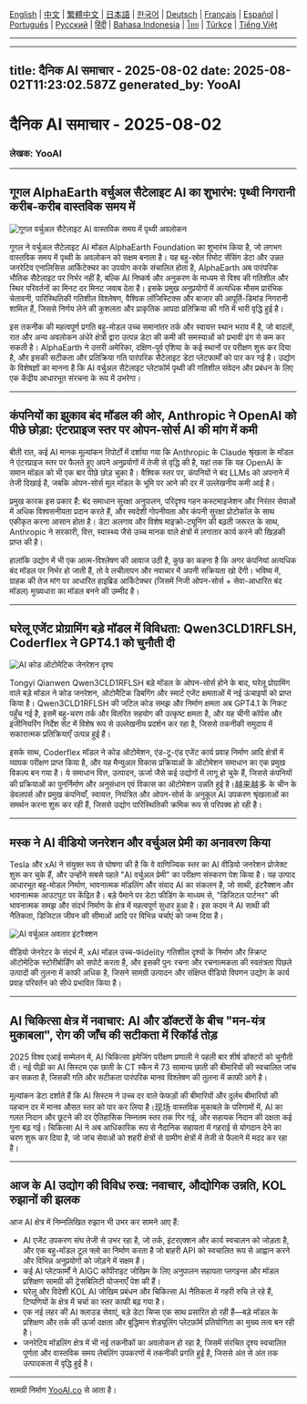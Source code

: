 [English](./en.md) | [中文](./zh.md) | [繁體中文](./zh-TW.md) | [日本語](./ja.md) | [한국어](./ko.md) | [Deutsch](./de.md) | [Français](./fr.md) | [Español](./es.md) | [Português](./pt.md) | [Русский](./ru.md) | [हिंदी](./hi.md) | [Bahasa Indonesia](./id.md) | [ไทย](./th.md) | [Türkçe](./tr.md) | [Tiếng Việt](./vi.md)

---

---
title: दैनिक AI समाचार - 2025-08-02
date: 2025-08-02T11:23:02.587Z
generated_by: YooAI
---

# दैनिक AI समाचार - 2025-08-02

### लेखक: YooAI

---

## गूगल AlphaEarth वर्चुअल सैटेलाइट AI का शुभारंभ: पृथ्वी निगरानी करीब-करीब वास्तविक समय में

![गूगल वर्चुअल सैटेलाइट AI वास्तविक समय में पृथ्वी अवलोकन](https://images.unsplash.com/photo-1464983953574-0892a716854b?auto=format&fit=crop&w=800&q=80)

गूगल ने वर्चुअल सैटेलाइट AI मॉडल AlphaEarth Foundation का शुभारंभ किया है, जो लगभग वास्तविक समय में पृथ्वी के अवलोकन को सक्षम बनाता है। यह बहु-स्रोत रिमोट सेंसिंग डेटा और उन्नत जनरेटिव एनालिसिस आर्किटेक्चर का उपयोग करके संचालित होता है, AlphaEarth अब पारंपरिक भौतिक सैटेलाइट पर निर्भर नहीं है, बल्कि AI निष्कर्ष और अनुकरण के माध्यम से विश्व की गतिशील और स्थिर परिवर्तनों का मिनट दर मिनट जवाब देता है। इसके प्रमुख अनुप्रयोगों में अत्यधिक मौसम प्रारंभिक चेतावनी, पारिस्थितिकी गतिशील विश्लेषण, वैश्विक लॉजिस्टिक्स और बाजार की आपूर्ति-डिमांड निगरानी शामिल हैं, जिससे निर्णय लेने की कुशलता और प्राकृतिक आपदा प्रतिक्रिया की गति में भारी वृद्धि हुई है।

इस तकनीक की महत्वपूर्ण प्रगति बहु-मोडल उच्च समानांतर तर्क और स्वायत्त स्थान भराव में है, जो बादलों, रात और अन्य अवलोकन अंधेरे क्षेत्रों द्वारा उत्पन्न डेटा की कमी की समस्याओं को प्रभावी ढंग से कम कर सकती है। AlphaEarth ने उत्तरी अमेरिका, दक्षिण-पूर्व एशिया के कई स्थानों पर परीक्षण शुरू कर दिया है, और इसकी सटीकता और प्रतिक्रिया गति पारंपरिक सैटेलाइट डेटा प्लेटफार्मों को पार कर गई है। उद्योग के विशेषज्ञों का मानना है कि AI वर्चुअल सैटेलाइट प्लेटफॉर्म पृथ्वी की गतिशील संवेदन और प्रबंधन के लिए एक केंद्रीय आधारभूत संरचना के रूप में उभरेगा।

---

## कंपनियों का झुकाव बंद मॉडल की ओर, Anthropic ने OpenAI को पीछे छोड़ा: एंटरप्राइज स्तर पर ओपन-सोर्स AI की मांग में कमी

बीती रात, कई AI मानक मूल्यांकन रिपोर्टों में दर्शाया गया कि Anthropic के Claude श्रृंखला के मॉडल ने एंटरप्राइज स्तर पर फैलते हुए अपने अनुप्रयोगों में तेजी से वृद्धि की है, यहां तक कि यह OpenAI के समान मॉडल को भी एक बार पीछे छोड़ चुका है। वैश्विक स्तर पर, कंपनियों ने बंद LLMs को अपनाने में तेजी दिखाई है, जबकि ओपन-सोर्स मूल मॉडल के भूमि पर आने की दर में उल्लेखनीय कमी आई है।

प्रमुख कारक इस प्रकार हैं: बंद समाधान सुरक्षा अनुपालन, परिदृश्य गहन कस्टमाइजेशन और निरंतर सेवाओं में अधिक विश्वसनीयता प्रदान करते हैं, और स्वदेशी गोपनीयता और कंपनी सुरक्षा प्रोटोकॉल के साथ एकीकृत करना आसान होता है। डेटा अलगाव और विशेष माइक्रो-ट्यूनिंग की बढ़ती जरूरत के साथ, Anthropic ने सरकारी, वित्त, स्वास्थ्य जैसे उच्च मानक वाले क्षेत्रों में लगातार कार्य करने की खिड़की प्राप्त की है।

हालांकि उद्योग में भी एक आत्म-विश्लेषण की आवाज उठी है, कुछ का कहना है कि अगर कंपनियां अत्यधिक बंद मॉडल पर निर्भर हो जाती हैं, तो वे लचीलापन और नवाचार में अपनी सक्रियता खो देंगी। भविष्य में, ग्राहक की तेज मांग पर आधारित हाइब्रिड आर्किटेक्चर (जिसमें निजी ओपन-सोर्स + सेवा-आधारित बंद मॉडल) मुख्यधारा का मॉडल बनने की उम्मीद है।

---

## घरेलू एजेंट प्रोग्रामिंग बड़े मॉडल में विविधता: Qwen3CLD1RFLSH, Coderflex ने GPT4.1 को चुनौती दी

![AI कोड ऑटोमेटिक जेनरेशन दृश्य](https://images.unsplash.com/photo-1519389950473-47ba0277781c?auto=format&fit=crop&w=800&q=80)

Tongyi Qianwen Qwen3CLD1RFLSH बड़े मॉडल के ओपन-सोर्स होने के बाद, घरेलू प्रोग्रामिंग वाले बड़े मॉडल ने कोड जनरेशन, ऑटोमैटिक डिबगिंग और स्मार्ट एजेंट क्षमताओं में नई ऊंचाइयों को प्राप्त किया है। Qwen3CLD1RFLSH की जटिल कोड समझ और निर्माण क्षमता अब GPT4.1 के निकट पहुँच गई है, इसमें बहु-चरण तर्क और वितरित सहयोग की उत्कृष्ट क्षमता है, और यह चीनी कॉर्पस और इंजीनियरिंग निर्देश सेट में विशेष रूप से उल्लेखनीय प्रदर्शन कर रहा है, जिससे तकनीकी समुदाय में सकारात्मक प्रतिक्रियाएँ उत्पन्न हुई हैं।

इसके साथ, Coderflex मॉडल ने कोड ऑटोमेशन, एंड-टू-एंड एजेंट कार्य प्रवाह निर्माण आदि क्षेत्रों में व्यापक परीक्षण प्राप्त किया है, और यह मैन्युअल विकास प्रक्रियाओं के ऑटोमेशन समाधान का एक प्रमुख विकल्प बन गया है। ये समाधान वित्त, उत्पादन, ऊर्जा जैसे कई उद्योगों में लागू हो चुके हैं, जिससे कंपनियों की प्रक्रियाओं का पुनर्निर्माण और अनुसंधान एवं विकास का ऑटोमेशन उन्नति हुई है।越来越多 के चीन के डेवलपर्स और प्रमुख कंपनियाँ, स्वायत्त, नियंत्रित और ओपन-सोर्स के अनुकूल AI उपकरण श्रृंखलाओं का समर्थन करना शुरू कर रही हैं, जिससे उद्योग पारिस्थितिकी क्रमिक रूप से परिपक्व हो रही है।

---

## मस्क ने AI वीडियो जनरेशन और वर्चुअल प्रेमी का अनावरण किया

Tesla और xAI ने संयुक्त रूप से घोषणा की है कि वे वाणिज्यिक स्तर का AI वीडियो जनरेशन प्रोजेक्ट शुरू कर चुके हैं, और उन्होंने सबसे पहले "AI वर्चुअल प्रेमी" का परीक्षण संस्करण पेश किया है। यह उत्पाद आधारभूत बहु-मोडल निर्माण, भावनात्मक मॉडलिंग और संवाद AI का संकलन है, जो साथी, इंटरैक्शन और भावनात्मक आउटपुट पर केंद्रित है। बड़े पैमाने पर डेटा फीडिंग के माध्यम से, "डिजिटल पार्टनर" की भावनात्मक समझ और संदर्भ निर्माण के क्षेत्र में महत्वपूर्ण सुधार हुआ है। इस कदम ने AI साथी की नैतिकता, डिजिटल जीवन की सीमाओं आदि पर विभिन्न चर्चाएं को जन्म दिया है।

![AI वर्चुअल अवतार इंटरैक्शन](https://images.unsplash.com/photo-1506744038136-46273834b3fb?auto=format&fit=crop&w=800&q=80)

वीडियो जेनरेटर के संदर्भ में, xAI मॉडल उच्च-फidelity गतिशील दृश्यों के निर्माण और स्क्रिप्ट ऑटोमेटिक स्टोरीबोर्डिंग को सपोर्ट करता है, और इसकी पुनः रचना और रचनात्मकता की स्वतंत्रता पिछले उत्पादों की तुलना में काफी अधिक है, जिसने सामग्री उत्पादन और संक्षिप्त वीडियो विपणन उद्योग के कार्य प्रवाह परिवर्तन को सीधे प्रभावित किया है।

---

## AI चिकित्सा क्षेत्र में नवाचार: AI और डॉक्टरों के बीच "मन-यंत्र मुकाबला", रोग की जाँच की सटीकता में रिकॉर्ड तोड़

2025 विश्व एआई सम्मेलन में, AI चिकित्सा इमेजिंग परीक्षण प्रणाली ने पहली बार शीर्ष डॉक्टरों को चुनौती दी। नई पीढ़ी का AI सिस्टम एक छाती के CT स्कैन में 73 सामान्य छाती की बीमारियों की स्वचालित जांच कर सकता है, जिसकी गति और सटीकता पारंपरिक मानव विश्लेषण की तुलना में काफी आगे है।

मूल्यांकन डेटा दर्शाते हैं कि AI सिस्टम ने उच्च दर वाले फेफड़ों की बीमारियों और दुर्लभ बीमारियों की पहचान दर में मानव औसत स्तर को पार कर लिया है।现场 वास्तविक मुकाबले के परिणामों में, AI का गलत निदान और छूटने की दर ऐतिहासिक निम्नतम स्तर तक गिर गई, और सहायक निदान की दक्षता कई गुना बढ़ गई। चिकित्सा AI ने अब आधिकारिक रूप से नैदानिक सहायता में गहराई से योगदान देने का चरण शुरू कर दिया है, जो जांच सेवाओं को शहरी क्षेत्रों से ग्रामीण क्षेत्रों में तेजी से फैलाने में मदद कर रहा है।

---

## आज के AI उद्योग की विविध रुख: नवाचार, औद्योगिक उन्नति, KOL रुझानों की झलक

आज AI क्षेत्र में निम्नलिखित रुझान भी उभर कर सामने आए हैं:

- AI एजेंट उपकरण संघ तेजी से उभर रहा है, जो तर्क, इंटरएक्शन और कार्य स्वचालन को जोड़ता है, और एक बहु-मॉडल टूल फ्लो का निर्माण करता है जो बाहरी API को स्वचालित रूप से आह्वान करने और विभिन्न अनुप्रयोगों को जोड़ने में सक्षम है।
- कई AI प्लेटफार्मों ने AIGC कॉपीराइट जोखिम के लिए अनुपालन सहायता प्लगइन्स और मॉडल प्रशिक्षण सामग्री की ट्रेसबिलिटी योजनाएँ पेश की हैं।
- घरेलू और विदेशी KOL AI जोखिम प्रबंधन और चिकित्सा AI नैतिकता में गहरी रुचि ले रहे हैं, टिप्पणियों के क्षेत्र में चर्चा का स्तर काफी बढ़ गया है।
- एक नई लहर की AI क्लाउड सेवाएं, बड़े डेटा चिप्स एक साथ प्रसारित हो रही हैं—बड़े मॉडल के प्रशिक्षण और तर्क की ऊर्जा दक्षता और बुद्धिमान शेड्यूलिंग प्लेटफ़ॉर्म प्रतियोगिता का मुख्य तत्व बन रही है।
- जनरेटिव मॉडलिंग क्षेत्र में भी नई तकनीकों का अवलोकन हो रहा है, जिसमें संरचित दृश्य स्वचालित पूर्णता और वास्तविक समय लेबलिंग उपकरणों में तकनीकी प्रगति हुई है, जिससे अंत से अंत तक उत्पादकता में वृद्धि हुई है।

---

सामग्री निर्माण [YooAI.co](https://yooai.co/) से आता है।